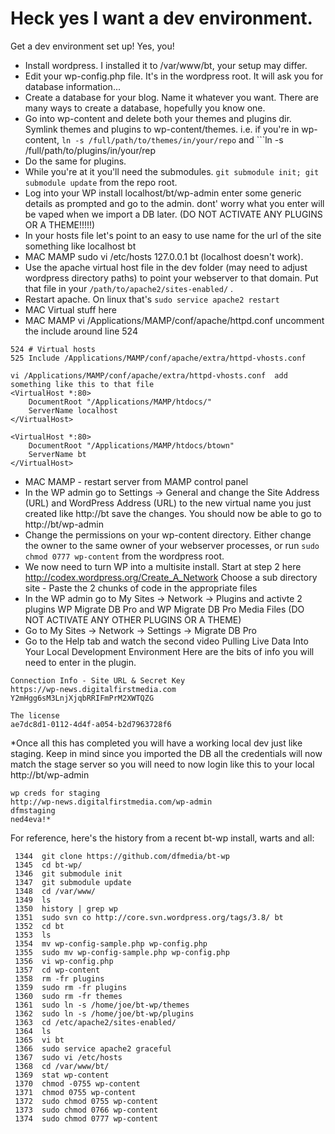 # Heck yes I want a dev environment.
Get a dev environment set up! Yes, you! 

* Install wordpress. I installed it to /var/www/bt, your setup may differ. 
* Edit your wp-config.php file. It's in the wordpress root. It will ask you for database information...
* Create a database for your blog. Name it whatever you want. There are many ways to create a database, hopefully you know one.
* Go into wp-content and delete both your themes and plugins dir.
Symlink themes and plugins to wp-content/themes. i.e. if you're in wp-content, ``ln -s /full/path/to/themes/in/your/repo`` and ```ln -s /full/path/to/plugins/in/your/rep
* Do the same for plugins.
* While you're at it you'll need the submodules. ``git submodule init; git submodule update`` from the repo root.
* Log into your WP install localhost/bt/wp-admin enter some generic details as prompted and go to the admin. dont' worry what you enter will be vaped when we import a DB later. (DO NOT ACTIVATE ANY PLUGINS OR A THEME!!!!!)
* In your hosts file let's point to an easy to use name for the url of the site something like  localhost   bt
* MAC MAMP  sudo vi /etc/hosts     127.0.0.1       bt  (localhost doesn't work).
* Use the apache virtual host file in the dev folder (may need to adjust wordpress directory paths) to point your webserver to that domain. Put that file in your ``/path/to/apache2/sites-enabled/`` .
* Restart apache. On linux that's ``sudo service apache2 restart``
* MAC Virtual stuff here
* MAC MAMP vi /Applications/MAMP/conf/apache/httpd.conf  uncomment the include around line 524
```
524 # Virtual hosts
525 Include /Applications/MAMP/conf/apache/extra/httpd-vhosts.conf

vi /Applications/MAMP/conf/apache/extra/httpd-vhosts.conf  add something like this to that file
<VirtualHost *:80>
    DocumentRoot "/Applications/MAMP/htdocs/"
    ServerName localhost
</VirtualHost>

<VirtualHost *:80>
    DocumentRoot "/Applications/MAMP/htdocs/btown"
    ServerName bt
</VirtualHost>
```
* MAC MAMP - restart server from MAMP control panel
* In the WP admin go to Settings -> General and change the Site Address (URL) and WordPress Address (URL) to the new virtual name you just created like http://bt save the changes. You should now be able to go to http://bt/wp-admin
* Change the permissions on your wp-content directory. Either change the owner to the same owner of your webserver processes, or run ``sudo chmod 0777 wp-content`` from the wordpress root.
* We now need to turn WP into a multisite install. Start at step 2 here http://codex.wordpress.org/Create_A_Network   Choose a sub directory site - Paste the 2 chunks of code in the appropriate files
* In the WP admin go to My Sites -> Network -> Plugins and activte 2 plugins WP Migrate DB Pro and WP Migrate DB Pro Media Files (DO NOT ACTIVATE ANY OTHER PLUGINS OR A THEME)
* Go to My Sites -> Network -> Settings -> Migrate DB Pro 
* Go to the Help tab and watch the second video Pulling Live Data Into Your Local Development Environment Here are the bits of info you will need to enter in the plugin.

```
Connection Info - Site URL & Secret Key
https://wp-news.digitalfirstmedia.com
Y2mHgg6sM3LnjXjqbRRIFmPrM2XWTQZG

The license
ae7dc8d1-0112-4d4f-a054-b2d7963728f6
```

*Once all this has completed you will have a working local dev just like staging. Keep in mind since you imported the DB all the credentials will now match the stage server so you will need to now login like this to your local http://bt/wp-admin

```
wp creds for staging
http://wp-news.digitalfirstmedia.com/wp-admin
dfmstaging
ned4eva!*

```


For reference, here's the history from a recent bt-wp install, warts and all:

```
 1344  git clone https://github.com/dfmedia/bt-wp
 1345  cd bt-wp/
 1346  git submodule init
 1347  git submodule update
 1348  cd /var/www/
 1349  ls
 1350  history | grep wp
 1351  sudo svn co http://core.svn.wordpress.org/tags/3.8/ bt
 1352  cd bt
 1353  ls
 1354  mv wp-config-sample.php wp-config.php
 1355  sudo mv wp-config-sample.php wp-config.php
 1356  vi wp-config.php 
 1357  cd wp-content
 1358  rm -fr plugins
 1359  sudo rm -fr plugins
 1360  sudo rm -fr themes
 1361  sudo ln -s /home/joe/bt-wp/themes 
 1362  sudo ln -s /home/joe/bt-wp/plugins
 1363  cd /etc/apache2/sites-enabled/
 1364  ls
 1365  vi bt
 1366  sudo service apache2 graceful
 1367  sudo vi /etc/hosts
 1368  cd /var/www/bt/
 1369  stat wp-content
 1370  chmod -0755 wp-content
 1371  chmod 0755 wp-content
 1372  sudo chmod 0755 wp-content
 1373  sudo chmod 0766 wp-content
 1374  sudo chmod 0777 wp-content
```
